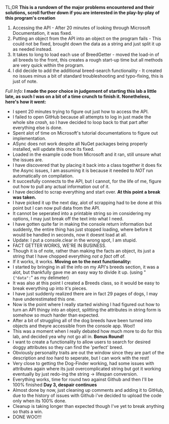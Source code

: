 TL;DR
**This is a rundown of the major problems encountered and their solutions, scroll further down if you are interested in the play-by-play of this program's creation**
1. Accessing the API - After 20 minutes of looking through Microsoft Documentation, it was fixed.
2. Putting an object from the API into an object on the program fails - This could not be fixed, brought down the data as a string and just split it up as needed instead.
3. It takes to long to load each use of BreedGetter - moved the load-in of all breeds to the front, this creates a rough start-up time but all methods are very quick within the program.
4. I did decide to add the additional breed-search functionality - It created no issues minus a bit of standard troubleshooting and typo-fixing, this is just of note.

**Full Info*:*
**I made the poor choice in judgement of starting this lab a little late, as such I was on a bit of a time crunch to finish it.
Nonetheless, here's how it went:**
- I spent 20 minutes trying to figure out just how to access the API.
- I failed to open GitHub because all attempts to log in just made the whole site *crash*, so I have decided to loop back to that part after everything else is done.
- Spent alot of time on Microsoft's tutorial documentations to figure out implementation.
- ASync does not work despite all NuGet packages being properly installed, will update this once its fixed.
- Loaded in the example code from Microsoft and it ran, still unsure what the issues are.
- I have discovered that by placing it back into a class together it does fix the Async issues, I am assuming it is because it needed to *NOT* run automatically on compilation.
- It succesfully connects to the API, but I cannot, for the life of me, figure out how to pull any actual information out of it.
- I have decided to scrap everything and start over.
**At this point a break was taken.**
- I have picked it up the next day, alot of scrapping had to be done at this point but I can now pull data from the API.
- It cannot be seperated into a printable string so im considering my options, I may just break off the text into what I need.
- I have gotten quite far in making the console return information but suddenly, the entire thing has just stopped loading, where before it would be handled in seconds, now it doesnt load at all.
- Update: I put a console.clear in the wrong spot, I am stupid.
- FACT GETTER WORKS, WE'RE IN BUSINESS.
- Though it is of note, rather than making the facts an object, its just a string that I have chopped everything *not a fact* off of. 
- If it works, it works.
**Moving on to the next functionality:**
- I started by bringing in all the info on my API's breeds section, it was a alot, but thankfully gave me an easy way to divide it up. (using "`{"data":`" as my delimeter)
- It was also at this point I created a Breeds class, so it would be easy to break everything up into it's pieces.
- I have just suddenly realized there are in fact 29 pages of dogs, I may have underestimated this one.
- Now is the point where I really started wishing I had figured out how to turn an API thingy into an object, splitting the attributes in string form is somehow so much harder than expected.
- After a bit of struggling all of the dog breeds have been turned into objects and theyre accessible from the console app. Woo!!
- This was a moment when I really debated how much more to do for this lab, and decided yea why not go all in.
**Bonus Round!**
- I want to create a functionality to allow users to search for desired doggy attributes so they can find the 'perfect' breed.
- Obviously personality traits are out the window since they are part of the description and *too* hard to seperate, but I can work with the rest!
- Very close to getting the Dog-Finder working, had some issues with attributes again where its just overcomplicated string but got it working eventually by just redo-ing the string -> lifespan conversion.
- Everything works, time for round two against Github and then I'll be 100% finished
**Day 3, despair continues**
- Almost done by now, just cleaning up comments and adding it to GitHub, due to the history of issues with Github i've decided to upload the code only when its 100% done.
- Cleanup is taking longer than expected though I've yet to break anything so thats a win.
- DONE WOO!!!
